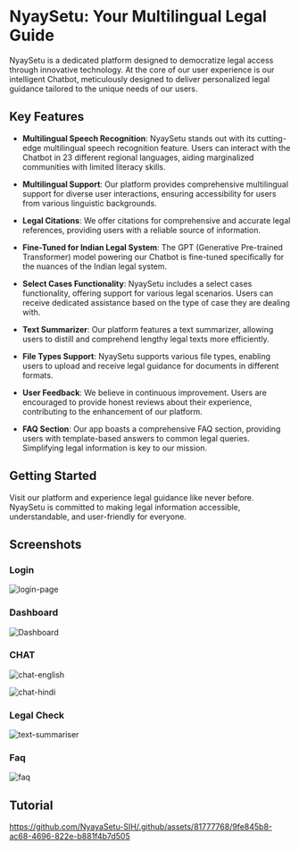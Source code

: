 # NyaySetu: Your Multilingual Legal Guide

NyaySetu is a dedicated platform designed to democratize legal access through innovative technology. At the core of our user experience is our intelligent Chatbot, meticulously designed to deliver personalized legal guidance tailored to the unique needs of our users.

## Key Features

- **Multilingual Speech Recognition**: NyaySetu stands out with its cutting-edge multilingual speech recognition feature. Users can interact with the Chatbot in 23 different regional languages, aiding marginalized communities with limited literacy skills.

- **Multilingual Support**: Our platform provides comprehensive multilingual support for diverse user interactions, ensuring accessibility for users from various linguistic backgrounds.

- **Legal Citations**: We offer citations for comprehensive and accurate legal references, providing users with a reliable source of information.

- **Fine-Tuned for Indian Legal System**: The GPT (Generative Pre-trained Transformer) model powering our Chatbot is fine-tuned specifically for the nuances of the Indian legal system.

- **Select Cases Functionality**: NyaySetu includes a select cases functionality, offering support for various legal scenarios. Users can receive dedicated assistance based on the type of case they are dealing with.

- **Text Summarizer**: Our platform features a text summarizer, allowing users to distill and comprehend lengthy legal texts more efficiently.

- **File Types Support**: NyaySetu supports various file types, enabling users to upload and receive legal guidance for documents in different formats.

- **User Feedback**: We believe in continuous improvement. Users are encouraged to provide honest reviews about their experience, contributing to the enhancement of our platform.

- **FAQ Section**: Our app boasts a comprehensive FAQ section, providing users with template-based answers to common legal queries. Simplifying legal information is key to our mission.
  
## Getting Started

Visit our platform and experience legal guidance like never before. NyaySetu is committed to making legal information accessible, understandable, and user-friendly for everyone.

## Screenshots

### Login

![login-page](https://github.com/NyayaSetu-SIH/.github/assets/81777768/0cd2b766-f034-4003-9e25-35d43da05089)

### Dashboard

![Dashboard](https://github.com/NyayaSetu-SIH/.github/assets/81777768/675249df-17e0-4e03-8c72-2e950b71a24e)

### CHAT

![chat-english](https://github.com/NyayaSetu-SIH/.github/assets/81777768/32ee2ec8-15fa-4e66-be77-15e7cad2dbbc)

![chat-hindi](https://github.com/NyayaSetu-SIH/.github/assets/81777768/d6335129-14e7-4fd7-87fa-c282a8b98bdb)

### Legal Check

![text-summariser](https://github.com/NyayaSetu-SIH/.github/assets/81777768/79b5fa31-34d6-42a9-8815-c2123333da55)

### Faq

![faq](https://github.com/NyayaSetu-SIH/.github/assets/81777768/7355b277-4ff7-489a-9904-f2fbde005a77)


## Tutorial

https://github.com/NyayaSetu-SIH/.github/assets/81777768/9fe845b8-ac68-4696-822e-b881f4b7d505


<!--

**Here are some ideas to get you started:**

🙋‍♀️ A short introduction - what is your organization all about?
🌈 Contribution guidelines - how can the community get involved?
👩‍💻 Useful resources - where can the community find your docs? Is there anything else the community should know?
🍿 Fun facts - what does your team eat for breakfast?
🧙 Remember, you can do mighty things with the power of [Markdown](https://docs.github.com/github/writing-on-github/getting-started-with-writing-and-formatting-on-github/basic-writing-and-formatting-syntax)
-->
